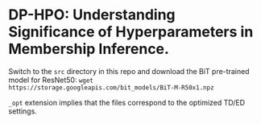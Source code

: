 # DP-HPO: Understanding Significance of Hyperparameters in Membership Inference.

Switch to the ```src``` directory in this repo and download the BiT pre-trained model for ResNet50:
```wget https://storage.googleapis.com/bit_models/BiT-M-R50x1.npz```

```_opt``` extension implies that the files correspond to the optimized TD/ED settings.
